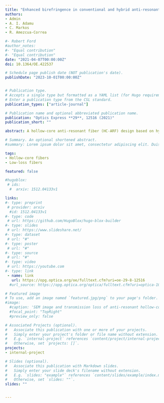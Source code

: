 ```yaml
---
title: "Enhanced birefringence in conventional and hybrid anti-resonant hollow-core fibers"
authors:
- Admin
- A. I. Adamu
- C. Markos
- R. Amezcua-Correa

#- Robert Ford
#author_notes:
#- "Equal contribution"
#- "Equal contribution"
date: "2021-04-07T00:00:00Z"
doi: 10.1364/OE.422537

# Schedule page publish date (NOT publication's date).
publishDate: "2023-10-01T00:00:00Z"


# Publication type.
# Accepts a single type but formatted as a YAML list (for Hugo requirements).
# Enter a publication type from the CSL standard.
publication_types: ["article-journal"]

# Publication name and optional abbreviated publication name.
publication: "Optics Express **29**, 12516 (2021)"
publication_short: ""

abstract: A hollow-core anti-resonant fiber (HC-ARF) design based on hybrid silica/silicon cladding is proposed for single-polarization, single-mode and high birefringence. We show that by adding silicon layers in a semi-nested HC-ARF, one of the polarization states can be strongly suppressed while simultaneously maintaining low propagation loss for other polarization states, single-mode and high birefiringence. The optimized HC-ARF design exhibits propagation loss, high birefringence, and polarization-extinction ratio of 0.05 dB/m, 0.5 × 10^−4, >300 respectively for y-polarization while the loss of x-polarization is >5 dB/m at 1064 nm. The fiber also has low bend-loss and thus can be coiled to a small bend radii of 5 cm having ≈0.06 dB/m bend loss.

# Summary. An optional shortened abstract.
#summary: Lorem ipsum dolor sit amet, consectetur adipiscing elit. Duis posuere tellus ac convallis placerat. Proin tincidunt magna sed ex sollicitudin condimentum.

tags:
- Hollow-core fibers
- Low-loss fibers

featured: false

#hugoblox:
 # ids:
  #  arxiv: 1512.04133v1

links:
#- type: preprint
 # provider: arxiv
  #id: 1512.04133v1
#- type: code
 # url: https://github.com/HugoBlox/hugo-blox-builder
#- type: slides
 # url: https://www.slideshare.net/
#- type: dataset
 # url: "#"
#- type: poster
 # url: "#"
#- type: source
 # url: "#"
#- type: video
 # url: https://youtube.com
#- type: link
 - name: link
   url: https://opg.optica.org/oe/fulltext.cfm?uri=oe-29-8-12516
  #url_source: https://opg.optica.org/optica/fulltext.cfm?uri=optica-10-10-1253

# Featured image
# To use, add an image named `featured.jpg/png` to your page's folder. 
#image:
  #caption: 'SEM image and transmission loss of anti-resonant hollow-core fiber'
  #focal_point: "TopRight"
  #preview_only: false

# Associated Projects (optional).
#   Associate this publication with one or more of your projects.
#   Simply enter your project's folder or file name without extension.
#   E.g. `internal-project` references `content/project/internal-project/index.md`.
#   Otherwise, set `projects: []`.
projects:
- internal-project

# Slides (optional).
#   Associate this publication with Markdown slides.
#   Simply enter your slide deck's filename without extension.
#   E.g. `slides: "example"` references `content/slides/example/index.md`.
#   Otherwise, set `slides: ""`.
slides: ""


---
```


